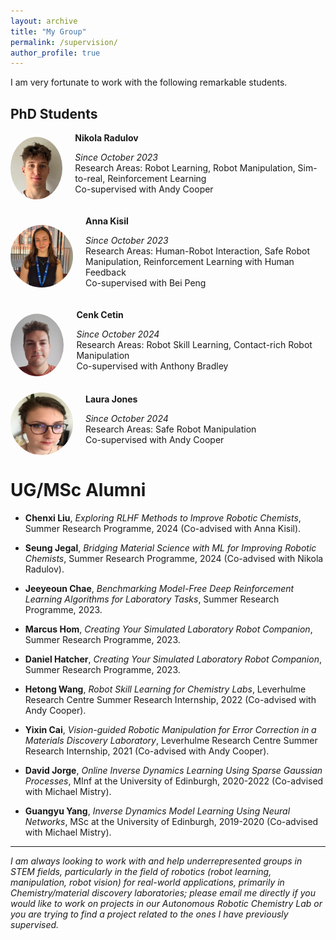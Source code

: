 ```yaml
---
layout: archive
title: "My Group"
permalink: /supervision/
author_profile: true
---
```


<style>
  .team-member {
    display: flex;
    align-items: center;
    margin-bottom: 20px;
  }

  .team-member img {
    width: 100px;
    height: 100px;
    border-radius: 50%;
    margin-right: 20px;
  }

  .team-member-info h4 {
    margin: 0 0 5px 0;
  }
</style>

I am very fortunate to work with the following remarkable students.

## PhD Students

<div class="team-member">
  <img src="/images/nikola-radulov.jpeg" alt="Nikola Radulov"> 
  <div class="team-member-info">
    <h4>Nikola Radulov</h4>
    <p><em>Since October 2023</em><br>Research Areas: Robot Learning, Robot Manipulation, Sim-to-real, Reinforcement Learning<br>Co-supervised with Andy Cooper
    </p> 
  </div>
</div>

<div class="team-member">
  <img src="/images/anna-kisil.jpg" alt="Anna Kisil"> 
  <div class="team-member-info">
    <h4>Anna Kisil</h4>
    <p><em>Since October 2023</em><br>Research Areas: Human-Robot Interaction, Safe Robot Manipulation, Reinforcement Learning with Human Feedback<br>Co-supervised with Bei Peng
    </p> 
  </div>
</div>

<div class="team-member">
  <img src="/images/cenk-cetin.jpeg" alt="Cenk Cetin"> 
  <div class="team-member-info">
    <h4>Cenk Cetin</h4>
    <p><em>Since October 2024</em><br>Research Areas: Robot Skill Learning, Contact-rich Robot Manipulation<br>Co-supervised with Anthony Bradley
    </p> 
  </div>
</div>

<div class="team-member">
  <img src="/images/laura-jones.jpeg" alt="Laura Jones"> 
  <div class="team-member-info">
    <h4>Laura Jones</h4>
    <p><em>Since October 2024</em><br>Research Areas: Safe Robot Manipulation<br>Co-supervised with Andy Cooper
    </p> 
  </div>
</div>

# UG/MSc Alumni

- **Chenxi Liu**, _Exploring RLHF Methods to Improve Robotic Chemists_, Summer Research Programme, 2024 (Co-advised with Anna Kisil).

- **Seung Jegal**, _Bridging Material Science with ML for Improving Robotic Chemists_, Summer Research Programme, 2024 (Co-advised with Nikola Radulov).

- **Jeeyeoun Chae**, _Benchmarking Model-Free Deep Reinforcement Learning Algorithms for Laboratory Tasks_, Summer Research Programme, 2023.

- **Marcus Hom**, _Creating Your Simulated Laboratory Robot Companion_, Summer Research Programme, 2023.

- **Daniel Hatcher**, _Creating Your Simulated Laboratory Robot Companion_, Summer Research Programme, 2023.

- **Hetong Wang**, _Robot Skill Learning for Chemistry Labs_, Leverhulme Research Centre Summer Research Internship, 2022 (Co-advised with Andy Cooper).

- **Yixin Cai**, _Vision-guided Robotic Manipulation for Error Correction in a Materials Discovery Laboratory_, Leverhulme Research Centre Summer Research Internship, 2021 (Co-advised with Andy Cooper).

- **David Jorge**, _Online Inverse Dynamics Learning Using Sparse Gaussian Processes_, MInf at the University of Edinburgh, 2020-2022 (Co-advised with Michael Mistry).

- **Guangyu Yang**, _Inverse Dynamics Model Learning Using Neural Networks_, MSc at the University of Edinburgh, 2019-2020 (Co-advised with Michael Mistry).


---

_I am always looking to work with and help underrepresented groups in STEM fields, particularly in the field of robotics (robot learning, manipulation, robot vision) for real-world applications, primarily in Chemistry/material discovery laboratories; please email me directly if you would like to work on projects in our Autonomous Robotic Chemistry Lab or you are trying to find a project related to the ones I have previously supervised._
